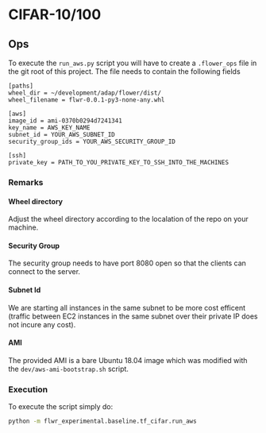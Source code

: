 # CIFAR-10/100

## Ops
To execute the `run_aws.py` script you will have to create a `.flower_ops` file in the
git root of this project. The file needs to contain the following fields

```
[paths]
wheel_dir = ~/development/adap/flower/dist/
wheel_filename = flwr-0.0.1-py3-none-any.whl

[aws]
image_id = ami-0370b0294d7241341
key_name = AWS_KEY_NAME
subnet_id = YOUR_AWS_SUBNET_ID
security_group_ids = YOUR_AWS_SECURITY_GROUP_ID

[ssh]
private_key = PATH_TO_YOU_PRIVATE_KEY_TO_SSH_INTO_THE_MACHINES
```

### Remarks

#### Wheel directory
Adjust the wheel directory according to the localation of the repo on your machine.

#### Security Group
The security group needs to have port 8080 open so that the clients can connect to the server.

#### Subnet Id
We are starting all instances in the same subnet to be more cost efficent (traffic between EC2
instances in the same subnet over their private IP does not incure any cost).

#### AMI
The provided AMI is a bare Ubuntu 18.04 image which was modified with the
`dev/aws-ami-bootstrap.sh` script.

### Execution
To execute the script simply do:
```bash
python -m flwr_experimental.baseline.tf_cifar.run_aws
```
